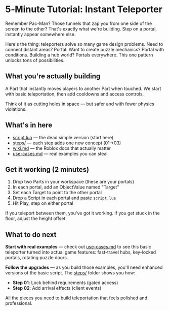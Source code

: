 # 5‑Minute Tutorial: Instant Teleporter

Remember Pac-Man? Those tunnels that zap you from one side of the screen to the other? That's exactly what we're building. Step on a portal, instantly appear somewhere else.

Here's the thing: teleporters solve so many game design problems. Need to connect distant areas? Portal. Want to create puzzle mechanics? Portal with conditions. Building a hub world? Portals everywhere. This one pattern unlocks tons of possibilities.

## What you're actually building
A Part that instantly moves players to another Part when touched. We start with basic teleportation, then add cooldowns and access controls.

Think of it as cutting holes in space — but safer and with fewer physics violations.

## What's in here
- [script.lua](./script.lua) — the dead simple version (start here)
- [steps/](./steps) — each step adds one new concept (01→03)
- [wiki.md](./wiki.md) — the Roblox docs that actually matter
- [use-cases.md](./use-cases.md) — real examples you can steal

## Get it working (2 minutes)
1. Drop two Parts in your workspace (these are your portals)
2. In each portal, add an ObjectValue named "Target"
3. Set each Target to point to the other portal
4. Drop a Script in each portal and paste `script.lua`
5. Hit Play, step on either portal

If you teleport between them, you've got it working. If you get stuck in the floor, adjust the height offset.

## What to do next
**Start with real examples** — check out [use-cases.md](./use-cases.md) to see this basic teleporter turned into actual game features: fast-travel hubs, key-locked portals, rotating puzzle doors.

**Follow the upgrades** — as you build those examples, you'll need enhanced versions of the basic script. The [steps/](./steps) folder shows you how:

- **Step 01**: Lock behind requirements (gated access)  
- **Step 02**: Add arrival effects (client events)

All the pieces you need to build teleportation that feels polished and professional.
